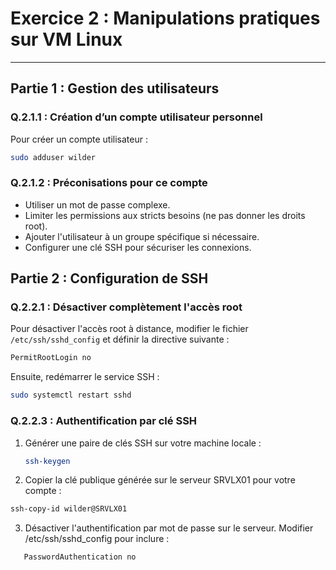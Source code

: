 # Exercice 2 : Manipulations pratiques sur VM Linux
---
## Partie 1 : Gestion des utilisateurs

### Q.2.1.1 : Création d’un compte utilisateur personnel
Pour créer un compte utilisateur :
```bash
sudo adduser wilder
```
### Q.2.1.2 : Préconisations pour ce compte
- Utiliser un mot de passe complexe.
- Limiter les permissions aux stricts besoins (ne pas donner les droits root).
- Ajouter l'utilisateur à un groupe spécifique si nécessaire.
- Configurer une clé SSH pour sécuriser les connexions.

## Partie 2 : Configuration de SSH

### Q.2.2.1 : Désactiver complètement l'accès root
Pour désactiver l'accès root à distance, modifier le fichier `/etc/ssh/sshd_config` et définir la directive suivante :
```bash
PermitRootLogin no
```
Ensuite, redémarrer le service SSH :
```bash
sudo systemctl restart sshd
```
### Q.2.2.3 : Authentification par clé SSH

1. Générer une paire de clés SSH sur votre machine locale :
   ```bash
   ssh-keygen
   ```
2. Copier la clé publique générée sur le serveur SRVLX01 pour votre compte :
  ```bash
  ssh-copy-id wilder@SRVLX01
  ```
3. Désactiver l'authentification par mot de passe sur le serveur. Modifier /etc/ssh/sshd_config pour inclure :
```bash
   PasswordAuthentication no
```

